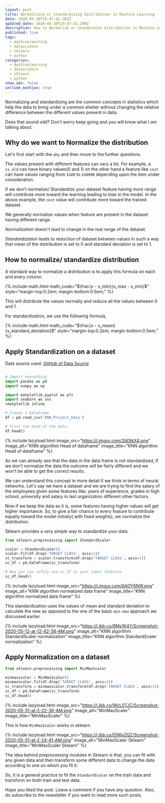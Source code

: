 ```yaml
---
layout: post
title: Normalizing or Standardizing distribution in Machine Learning
date: 2020-05-30T19:47:42.383Z
updated_date: 2020-05-30T19:47:42.399Z
description: How to Normalize or Standardize distribution in Machine Learning.
published: true
tags:
  - machinelearning
  - datascience
  - sklearn
  - python
categories:
  - machinelearning
  - datascience
  - sklearn
  - python
show_ads: false
include_mathjax: true
---
```

Normalizing and standardizing are the common concepts in statistics which help the data to bring under a common shelter without changing the relative difference between the different values present in data.

Does that sound odd? Don't worry keep going and you will know what I am talking about.

## Why do we want to Normalize the distribution

Let's first start with the `why` and then move to the further questions.

The values present with different features can vary a lot. For example, a `is_old` can have binary values(0 and 1) on the other hand a feature like `cost` can have values ranging from `$100` to `$10000` depending upon the item under consideration.

If we don't normalize/ Standardize your dataset feature having more range will contribute more toward the learning leading to bias in the model. In the above example, the `cost` value will contribute more toward the trained dataset.

We generally normalize values when feature are present in the dataset having different range.

*Normalization* doesn't lead to change in the real range of the dataset.

*Standardization* leads to reduction of dataset between values in such a way that mean of the distribution is set to 0 and standard deviation is set to 1. 

## How to normalize/ standardize distribution

A standard way to normalize a distribution is to apply this formula on each and every column.

{% include math.html math_code="$\frac{x - x_min}{x_max - x_min}$" style="margin-top:0.2em; margin-bottom:0.5em;" %}

This will distribute the values normally and reduce all the values between 0 and 1.

For standardization, we use the following formula,

{% include math.html math_code="$\frac{x - x_mean}{x_standard_deviation}$" style="margin-top:0.2em; margin-bottom:0.5em;" %}

## Apply Standardization on a dataset

Data source used: [GitHub of Data Source](https://github.com/singh1114/ml/blob/master/datascience/Machine%20learning/knn/KNN_Project_Data)

```python

# Import everything
import pandas as pd
import numpy as np

import matplotlib.pyplot as plt
import seaborn as sns
%matplotlib inline

# Create a DataFrame
df = pd.read_csv('KNN_Project_Data')

# Print the head of the data.
df.head()
```

{% include lazyload.html image_src="https://i.imgur.com/2bDtkX4.png" image_alt="KNN algorithm Head of dataframe" image_title="KNN algorithm Head of dataframe" %}

As we can already see that the data in the data frame is not standardized, if we don't normalize the data the outcome will be fairly different and we won't be able to get the correct results.

We can understand this concept in more detail if we think in terms of neural networks. Let's say we have a dataset and we are trying to find the salary of the employees given some features like, years of experience, grades in high school, university and salary in last organization different other factors.

Now if we keep the data as it is, some features having higher values will get higher importance. So, to give a fair chance to every feature to contribute equally toward the model initially( with fixed weights), we normalize the distribution.

Sklearn provides a very simple way to standardize your data.

```python
from sklearn.preprocessing import StandardScaler

scaler = StandardScaler()
scaler.fit(df.drop('TARGET CLASS', axis=1))
sc_transform = scaler.transform(df.drop('TARGET CLASS', axis=1))
sc_df = pd.DataFrame(sc_transform)

# Now you can safely use sc_df as your input features.
sc_df.head()
```

{% include lazyload.html image_src="https://i.imgur.com/6ADY6NW.png" image_alt="KNN algorithm normalized data frame" image_title="KNN algorithm normalized data frame" %}

This standardization uses the values of mean and standard deviation to calculate the new as opposed to the one of the basic `min-max` approach we discussed earlier.

{% include lazyload.html image_src="https://i.ibb.co/8Ms1K4Y/Screenshot-2020-05-12-at-12-42-38-AM.png" image_alt="KNN algorithm StandardScaler normalization" image_title="KNN algorithm StandardScaler normalization" %}

## Apply Normalization on a dataset

```python
from sklearn.preprocessing import MinMaxScaler

minmaxscaler = MinMaxScaler()
minmaxscaler.fit(df.drop('TARGET CLASS', axis=1))
sc_transform = minmaxscaler.transform(df.drop('TARGET CLASS', axis=1))
sc_df = pd.DataFrame(sc_transform)
sc_df.head()
```

{% include lazyload.html image_src="https://i.ibb.co/WcL0TJC/Screenshot-2020-05-31-at-2-22-38-AM.png" image_alt="MinMaxScaler" image_title="MinMaxScaler" %}

This is how `MinMaxScaler` works in sklearn.

{% include lazyload.html image_src="https://i.ibb.co/D96pZQZ/Screenshot-2020-05-31-at-2-24-41-AM.png" image_alt="MinMaxScaler Sklearn" image_title="MinMaxScaler Sklearn" %}

The idea behind preprocessing modules in Sklearn is that, you can fit with any given data and then transform some different data to change the data according to one on which you fit it.

So, it is a general practice to fit the `StandardScaler` on the train data and transform on both train and test data.

Hope you liked the post. Leave a comment if you have any question. Also, do subscribe to the newsletter if you want to read more such posts.